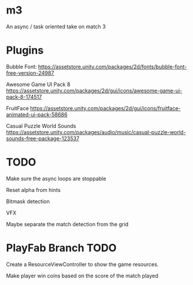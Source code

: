 # m3
An async / task oriented take on match 3

# Plugins

Bubble Font:
https://assetstore.unity.com/packages/2d/fonts/bubble-font-free-version-24987

Awesome Game UI Pack 8
https://assetstore.unity.com/packages/2d/gui/icons/awesome-game-ui-pack-8-174517

FruitFace
https://assetstore.unity.com/packages/2d/gui/icons/fruitface-animated-ui-pack-58686

Casual Puzzle World Sounds
https://assetstore.unity.com/packages/audio/music/casual-puzzle-world-sounds-free-package-123537


# TODO

Make sure the async loops are stoppable

Reset alpha from hints

Bitmask detection

VFX

Maybe separate the match detection from the grid


# PlayFab Branch TODO

Create a ResourceViewController to show the game resources.

Make player win coins based on the score of the match played

